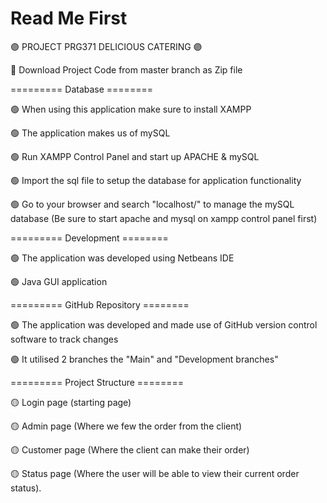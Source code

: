 # Read Me First

🟣 PROJECT PRG371 DELICIOUS CATERING 🟣

🔴 Download Project Code from master branch as Zip file

=========  Database  ========

🟢 When using this application make sure to install XAMPP

🟢 The application makes us of mySQL

🟢 Run XAMPP Control Panel and start up APACHE & mySQL

🟢 Import the sql file to setup the database for application functionality

🟢 Go to your browser and search "localhost/" to manage the mySQL database (Be sure to start apache and mysql on xampp control panel first)

=========  Development  ========

🟢 The application was developed using Netbeans IDE

🟢 Java GUI application

=========  GitHub Repository  ========

🟢 The application was developed and made use of GitHub version control software to track changes

🟢 It utilised 2 branches the "Main" and "Development branches"

=========  Project Structure  ========

🟡 Login page (starting page)

🟡 Admin page (Where we few the order from the client)

🟡 Customer page (Where the client can make their order)

🟡 Status page (Where the user will be able to view their current order status).

